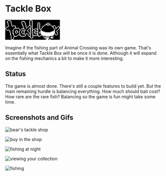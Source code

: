 # Tackle Box

![tackle box logo](./sketches/logo.png)

Imagine if the fishing part of Animal Crossing was its own game. That's essentially what Tackle Box will be once it is done. Although it will expand on the fishing mechanics a bit to make it more interesting.

## Status

The game is almost done. There's still a couple features to build yet. But the main remaining hurdle is balancing everything. How much should bait cost? How rare are the rare fish? Balancing so the game is fun might take some time.

## Screenshots and Gifs

![bear's tackle shop](https://raw.githubusercontent.com/city41/tacklebox/master/media/bearsTackle.png)

![buy in the shop](https://raw.githubusercontent.com/city41/tacklebox/master/media/buyInTheShop.png)

![fishing at night](https://raw.githubusercontent.com/city41/tacklebox/master/media/fishingAtNight.png)

![viewing your collection](https://raw.githubusercontent.com/city41/tacklebox/master/media/collectionMenu.gif)

![fishing](https://raw.githubusercontent.com/city41/tacklebox/master/media/catchGuppy.gif)
